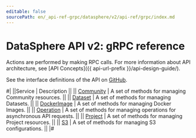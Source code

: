 ```yaml
---
editable: false
sourcePath: en/_api-ref-grpc/datasphere/v2/api-ref/grpc/index.md
---
```


# DataSphere API v2: gRPC reference

Actions are performed by making RPC calls. For more information about API architecture, see [API Concepts]({{ api-url-prefix }}/api-design-guide/).

See the interface definitions of the API on [GitHub](https://github.com/yandex-cloud/cloudapi).

#|
||Service | Description ||
|| [Community](Community/index.md) | A set of methods for managing Community resources. ||
|| [Dataset](Dataset/index.md) | A set of methods for managing Datasets. ||
|| [DockerImage](DockerImage/index.md) | A set of methods for managing Docker Images. ||
|| [Operation](Operation/index.md) | A set of methods for managing operations for asynchronous API requests. ||
|| [Project](Project/index.md) | A set of methods for managing Project resources. ||
|| [S3](S3/index.md) | A set of methods for managing S3 configurations. ||
|#
